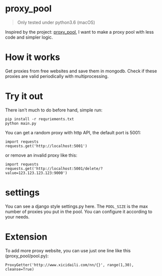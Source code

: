 proxy_pool
======

> Only tested under python3.6 (macOS)

Inspired by the project: [proxy_pool](https://github.com/jhao104/proxy_pool), I want to make a proxy pool with less code and simpler logic.

# How it works

Get proxies from free websites and save them in mongodb.
Check if these proxies are valid periodically with multiprocessing.

# Try it out

There isn't much to do before hand, simple run:
```
pip install -r requriements.txt
python main.py
```

You can get a random proxy with http API, the default port is 5001:
```
import requests
requests.get('http://localhost:5001')
```

or remove an invalid proxy like this:
```
import requests
requests.get('http://localhost:5001/delete/?value=123.123.123.123:9000')
```

# settings

You can see a django style settings.py here. 
The `POOL_SIZE` is the max number of proxies you put in the pool.
You can configure it according to your needs.

# Extension

To add more proxy website, you can use just one line like this (proxy_pool/pool.py):
```
ProxyGetter('http://www.xicidaili.com/nn/{}', range(1,30), cleanse=True)
```
